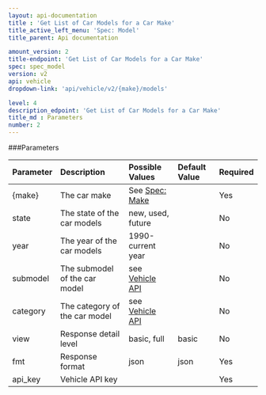 ```yaml
---
layout: api-documentation
title : 'Get List of Car Models for a Car Make'
title_active_left_menu: 'Spec: Model'
title_parent: Api documentation

amount_version: 2
title-endpoint: 'Get List of Car Models for a Car Make'
spec: spec_model
version: v2
api: vehicle
dropdown-link: 'api/vehicle/v2/{make}/models'

level: 4
description_edpoint: 'Get List of Car Models for a Car Make'
title_md : Parameters
number: 2
---
```


###Parameters

| Parameter  	| Description                | Possible Values   | Default Value | Required |
|:--------------|:---------------------------|:----------------- |:------------- |:-------- |
| {make} 		| The car make 				 | See [Spec: Make](/api-documentation/vehicle/spec_make/v2/01_list_of_makes/api-description.html) | | Yes |
| state			| The state of the car models| new, used, future | 	             | No       |
| year       	| The year of the car models | 1990-current year |               | No       |
| submodel      | The submodel of the car model | see [Vehicle API](/api-documentation/vehicle/) | | No |
| category      | The category of the car model | see [Vehicle API](/api-documentation/vehicle/) | | No |
| view			| Response detail level      | basic, full       | basic         | No       |
| fmt			| Response format            | json              | json          | Yes      |
| api_key    	| Vehicle API key            |                   |               | Yes      |